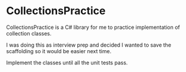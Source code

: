 # CollectionsPractice

CollectionsPractice is a C# library for me to practice implementation of collection classes.

I was doing this as interview prep and decided I wanted to save the scaffolding so it would be easier next time.

Implement the classes until all the unit tests pass.
